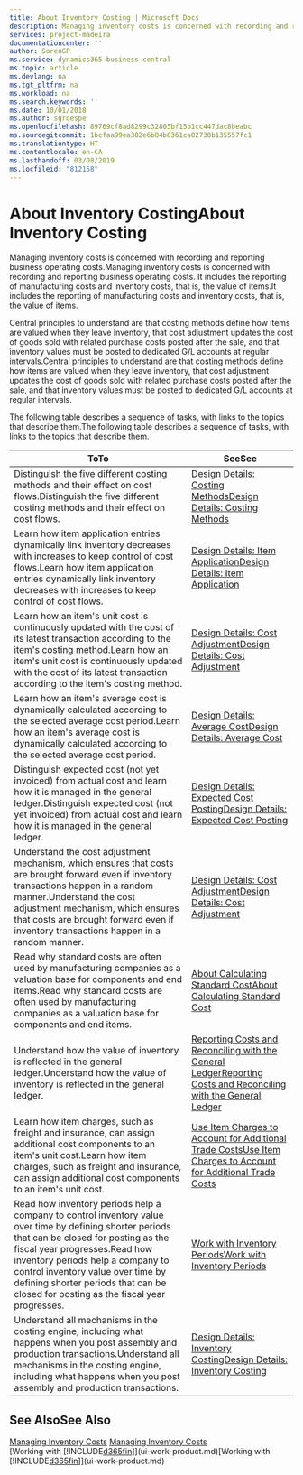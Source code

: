 ```yaml
---
title: About Inventory Costing | Microsoft Docs
description: Managing inventory costs is concerned with recording and reporting business operating costs. It includes the reporting of manufacturing costs and inventory costs, that is, the value of items.
services: project-madeira
documentationcenter: ''
author: SorenGP
ms.service: dynamics365-business-central
ms.topic: article
ms.devlang: na
ms.tgt_pltfrm: na
ms.workload: na
ms.search.keywords: ''
ms.date: 10/01/2018
ms.author: sgroespe
ms.openlocfilehash: 89769cf8ad8299c32805bf15b1cc447dac8beabc
ms.sourcegitcommit: 1bcfaa99ea302e6b84b8361ca02730b135557fc1
ms.translationtype: HT
ms.contentlocale: en-CA
ms.lasthandoff: 03/08/2019
ms.locfileid: "812158"
---
```

# <a name="about-inventory-costing"></a><span data-ttu-id="dced2-104">About Inventory Costing</span><span class="sxs-lookup"><span data-stu-id="dced2-104">About Inventory Costing</span></span>
<span data-ttu-id="dced2-105">Managing inventory costs is concerned with recording and reporting business operating costs.</span><span class="sxs-lookup"><span data-stu-id="dced2-105">Managing inventory costs is concerned with recording and reporting business operating costs.</span></span> <span data-ttu-id="dced2-106">It includes the reporting of manufacturing costs and inventory costs, that is, the value of items.</span><span class="sxs-lookup"><span data-stu-id="dced2-106">It includes the reporting of manufacturing costs and inventory costs, that is, the value of items.</span></span>  

 <span data-ttu-id="dced2-107">Central principles to understand are that costing methods define how items are valued when they leave inventory, that cost adjustment updates the cost of goods sold with related purchase costs posted after the sale, and that inventory values must be posted to dedicated G/L accounts at regular intervals.</span><span class="sxs-lookup"><span data-stu-id="dced2-107">Central principles to understand are that costing methods define how items are valued when they leave inventory, that cost adjustment updates the cost of goods sold with related purchase costs posted after the sale, and that inventory values must be posted to dedicated G/L accounts at regular intervals.</span></span>  

 <span data-ttu-id="dced2-108">The following table describes a sequence of tasks, with links to the topics that describe them.</span><span class="sxs-lookup"><span data-stu-id="dced2-108">The following table describes a sequence of tasks, with links to the topics that describe them.</span></span>   

|<span data-ttu-id="dced2-109">**To**</span><span class="sxs-lookup"><span data-stu-id="dced2-109">**To**</span></span>|<span data-ttu-id="dced2-110">**See**</span><span class="sxs-lookup"><span data-stu-id="dced2-110">**See**</span></span>|  
|------------|-------------|  
|<span data-ttu-id="dced2-111">Distinguish the five different costing methods and their effect on cost flows.</span><span class="sxs-lookup"><span data-stu-id="dced2-111">Distinguish the five different costing methods and their effect on cost flows.</span></span>|[<span data-ttu-id="dced2-112">Design Details: Costing Methods</span><span class="sxs-lookup"><span data-stu-id="dced2-112">Design Details: Costing Methods</span></span>](design-details-costing-methods.md)|  
|<span data-ttu-id="dced2-113">Learn how item application entries dynamically link inventory decreases with increases to keep control of cost flows.</span><span class="sxs-lookup"><span data-stu-id="dced2-113">Learn how item application entries dynamically link inventory decreases with increases to keep control of cost flows.</span></span>|[<span data-ttu-id="dced2-114">Design Details: Item Application</span><span class="sxs-lookup"><span data-stu-id="dced2-114">Design Details: Item Application</span></span>](design-details-item-application.md)|  
|<span data-ttu-id="dced2-115">Learn how an item's unit cost is continuously updated with the cost of its latest transaction according to the item's costing method.</span><span class="sxs-lookup"><span data-stu-id="dced2-115">Learn how an item's unit cost is continuously updated with the cost of its latest transaction according to the item's costing method.</span></span>|[<span data-ttu-id="dced2-116">Design Details: Cost Adjustment</span><span class="sxs-lookup"><span data-stu-id="dced2-116">Design Details: Cost Adjustment</span></span>](design-details-cost-adjustment.md)|  
|<span data-ttu-id="dced2-117">Learn how an item's average cost is dynamically calculated according to the selected average cost period.</span><span class="sxs-lookup"><span data-stu-id="dced2-117">Learn how an item's average cost is dynamically calculated according to the selected average cost period.</span></span>|[<span data-ttu-id="dced2-118">Design Details: Average Cost</span><span class="sxs-lookup"><span data-stu-id="dced2-118">Design Details: Average Cost</span></span>](design-details-average-cost.md)|  
|<span data-ttu-id="dced2-119">Distinguish expected cost (not yet invoiced) from actual cost and learn how it is managed in the general ledger.</span><span class="sxs-lookup"><span data-stu-id="dced2-119">Distinguish expected cost (not yet invoiced) from actual cost and learn how it is managed in the general ledger.</span></span>|[<span data-ttu-id="dced2-120">Design Details: Expected Cost Posting</span><span class="sxs-lookup"><span data-stu-id="dced2-120">Design Details: Expected Cost Posting</span></span>](design-details-expected-cost-posting.md)|  
|<span data-ttu-id="dced2-121">Understand the cost adjustment mechanism, which ensures that costs are brought forward even if inventory transactions happen in a random manner.</span><span class="sxs-lookup"><span data-stu-id="dced2-121">Understand the cost adjustment mechanism, which ensures that costs are brought forward even if inventory transactions happen in a random manner.</span></span>|[<span data-ttu-id="dced2-122">Design Details: Cost Adjustment</span><span class="sxs-lookup"><span data-stu-id="dced2-122">Design Details: Cost Adjustment</span></span>](design-details-cost-adjustment.md)|  
|<span data-ttu-id="dced2-123">Read why standard costs are often used by manufacturing companies as a valuation base for components and end items.</span><span class="sxs-lookup"><span data-stu-id="dced2-123">Read why standard costs are often used by manufacturing companies as a valuation base for components and end items.</span></span>|[<span data-ttu-id="dced2-124">About Calculating Standard Cost</span><span class="sxs-lookup"><span data-stu-id="dced2-124">About Calculating Standard Cost</span></span>](finance-about-calculating-standard-cost.md)|  
|<span data-ttu-id="dced2-125">Understand how the value of inventory is reflected in the general ledger.</span><span class="sxs-lookup"><span data-stu-id="dced2-125">Understand how the value of inventory is reflected in the general ledger.</span></span>|[<span data-ttu-id="dced2-126">Reporting Costs and Reconciling with the General Ledger</span><span class="sxs-lookup"><span data-stu-id="dced2-126">Reporting Costs and Reconciling with the General Ledger</span></span>](finance-report-costs-and-reconcile-with-the-general-ledger.md)|  
|<span data-ttu-id="dced2-127">Learn how item charges, such as freight and insurance, can assign additional cost components to an item's unit cost.</span><span class="sxs-lookup"><span data-stu-id="dced2-127">Learn how item charges, such as freight and insurance, can assign additional cost components to an item's unit cost.</span></span>|[<span data-ttu-id="dced2-128">Use Item Charges to Account for Additional Trade Costs</span><span class="sxs-lookup"><span data-stu-id="dced2-128">Use Item Charges to Account for Additional Trade Costs</span></span>](payables-how-assign-item-charges.md)|  
|<span data-ttu-id="dced2-129">Read how inventory periods help a company to control inventory value over time by defining shorter periods that can be closed for posting as the fiscal year progresses.</span><span class="sxs-lookup"><span data-stu-id="dced2-129">Read how inventory periods help a company to control inventory value over time by defining shorter periods that can be closed for posting as the fiscal year progresses.</span></span>|[<span data-ttu-id="dced2-130">Work with Inventory Periods</span><span class="sxs-lookup"><span data-stu-id="dced2-130">Work with Inventory Periods</span></span>](finance-how-to-work-with-inventory-periods.md)|  
|<span data-ttu-id="dced2-131">Understand all mechanisms in the costing engine, including what happens when you post assembly and production transactions.</span><span class="sxs-lookup"><span data-stu-id="dced2-131">Understand all mechanisms in the costing engine, including what happens when you post assembly and production transactions.</span></span>|[<span data-ttu-id="dced2-132">Design Details: Inventory Costing</span><span class="sxs-lookup"><span data-stu-id="dced2-132">Design Details: Inventory Costing</span></span>](design-details-inventory-costing.md)|

## <a name="see-also"></a><span data-ttu-id="dced2-133">See Also</span><span class="sxs-lookup"><span data-stu-id="dced2-133">See Also</span></span>
<span data-ttu-id="dced2-134">[Managing Inventory Costs](finance-manage-inventory-costs.md)  </span><span class="sxs-lookup"><span data-stu-id="dced2-134">[Managing Inventory Costs](finance-manage-inventory-costs.md)  </span></span>  
<span data-ttu-id="dced2-135">[Working with [!INCLUDE[d365fin](includes/d365fin_md.md)]](ui-work-product.md)</span><span class="sxs-lookup"><span data-stu-id="dced2-135">[Working with [!INCLUDE[d365fin](includes/d365fin_md.md)]](ui-work-product.md)</span></span>
